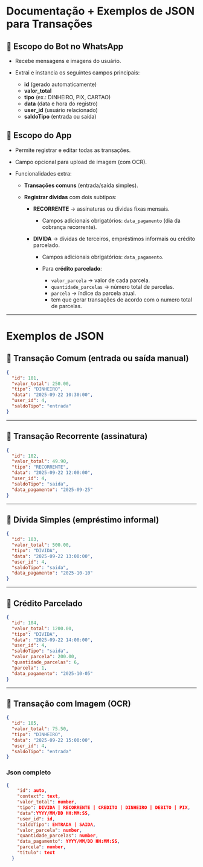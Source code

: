 # Documentação + Exemplos de JSON para Transações

## 📌 Escopo do Bot no WhatsApp

* Recebe mensagens e imagens do usuário.
* Extrai e instancia os seguintes campos principais:

  * **id** (gerado automaticamente)
  * **valor\_total**
  * **tipo** (ex.: DINHEIRO, PIX, CARTAO)
  * **data** (data e hora do registro)
  * **user\_id** (usuário relacionado)
  * **saldoTipo** (entrada ou saída)

## 📌 Escopo do App

* Permite registrar e editar todas as transações.
* Campo opcional para upload de imagem (com OCR).
* Funcionalidades extra:

  * **Transações comuns** (entrada/saída simples).
  * **Registrar dívidas** com dois subtipos:

    * **RECORRENTE** → assinaturas ou dívidas fixas mensais.

      * Campos adicionais obrigatórios: `data_pagamento` (dia da cobrança recorrente).
    * **DIVIDA** → dívidas de terceiros, empréstimos informais ou crédito parcelado.

      * Campos adicionais obrigatórios: `data_pagamento`.
      * Para **crédito parcelado**:

        * `valor_parcela` → valor de cada parcela.
        * `quantidade_parcelas` → número total de parcelas.
        * `parcela` → índice da parcela atual.
        * tem que gerar transações de acordo com o numero total de parcelas.

---

# Exemplos de JSON

## 🔹 Transação Comum (entrada ou saída manual)

```json
{
  "id": 101,
  "valor_total": 250.00,
  "tipo": "DINHEIRO",
  "data": "2025-09-22 10:30:00",
  "user_id": 4,
  "saldoTipo": "entrada"
}
```

---

## 🔹 Transação Recorrente (assinatura)

```json
{
  "id": 102,
  "valor_total": 49.90,
  "tipo": "RECORRENTE",
  "data": "2025-09-22 12:00:00",
  "user_id": 4,
  "saldoTipo": "saida",
  "data_pagamento": "2025-09-25"
}
```

---

## 🔹 Dívida Simples (empréstimo informal)

```json
{
  "id": 103,
  "valor_total": 500.00,
  "tipo": "DIVIDA",
  "data": "2025-09-22 13:00:00",
  "user_id": 4,
  "saldoTipo": "saida",
  "data_pagamento": "2025-10-10"
}
```

---

## 🔹 Crédito Parcelado

```json
{
  "id": 104,
  "valor_total": 1200.00,
  "tipo": "DIVIDA",
  "data": "2025-09-22 14:00:00",
  "user_id": 4,
  "saldoTipo": "saida",
  "valor_parcela": 200.00,
  "quantidade_parcelas": 6,
  "parcela": 1,
  "data_pagamento": "2025-10-05"
}
```

---

## 🔹 Transação com Imagem (OCR)

```json
{
  "id": 105,
  "valor_total": 75.50,
  "tipo": "DINHEIRO",
  "data": "2025-09-22 15:00:00",
  "user_id": 4,
  "saldoTipo": "entrada"
}
```

### Json completo
```json
{
    "id": auto,
    "context": text,
    "valor_total": number,
    "tipo": DIVIDA | RECORRENTE | CREDITO | DINHEIRO | DEBITO | PIX,
    "data":YYYY/MM/DD HH:MM:SS,
    "user_id": id,
    "saldoTipo": ENTRADA | SAIDA,
    "valor_parcela": number,
    "quantidade_parcelas": number,
    "data_pagamento": YYYY/MM/DD HH:MM:SS,
    "parcela": number,
    "titulo": text
  }
```
